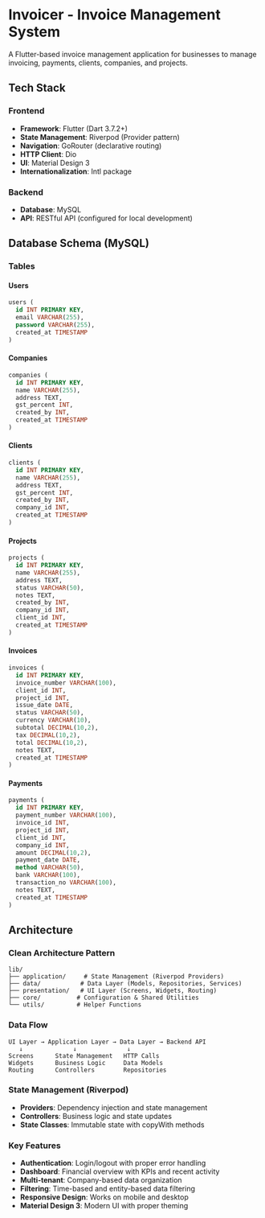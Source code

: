 # Invoicer - Invoice Management System

A Flutter-based invoice management application for businesses to manage invoicing, payments, clients, companies, and projects.

## Tech Stack

### Frontend
- **Framework**: Flutter (Dart 3.7.2+)
- **State Management**: Riverpod (Provider pattern)
- **Navigation**: GoRouter (declarative routing)
- **HTTP Client**: Dio
- **UI**: Material Design 3
- **Internationalization**: Intl package

### Backend
- **Database**: MySQL
- **API**: RESTful API (configured for local development)

## Database Schema (MySQL)

### Tables

#### Users
```sql
users (
  id INT PRIMARY KEY,
  email VARCHAR(255),
  password VARCHAR(255),
  created_at TIMESTAMP
)
```

#### Companies
```sql
companies (
  id INT PRIMARY KEY,
  name VARCHAR(255),
  address TEXT,
  gst_percent INT,
  created_by INT,
  created_at TIMESTAMP
)
```

#### Clients
```sql
clients (
  id INT PRIMARY KEY,
  name VARCHAR(255),
  address TEXT,
  gst_percent INT,
  created_by INT,
  company_id INT,
  created_at TIMESTAMP
)
```

#### Projects
```sql
projects (
  id INT PRIMARY KEY,
  name VARCHAR(255),
  address TEXT,
  status VARCHAR(50),
  notes TEXT,
  created_by INT,
  company_id INT,
  client_id INT,
  created_at TIMESTAMP
)
```

#### Invoices
```sql
invoices (
  id INT PRIMARY KEY,
  invoice_number VARCHAR(100),
  client_id INT,
  project_id INT,
  issue_date DATE,
  status VARCHAR(50),
  currency VARCHAR(10),
  subtotal DECIMAL(10,2),
  tax DECIMAL(10,2),
  total DECIMAL(10,2),
  notes TEXT,
  created_at TIMESTAMP
)
```

#### Payments
```sql
payments (
  id INT PRIMARY KEY,
  payment_number VARCHAR(100),
  invoice_id INT,
  project_id INT,
  client_id INT,
  company_id INT,
  amount DECIMAL(10,2),
  payment_date DATE,
  method VARCHAR(50),
  bank VARCHAR(100),
  transaction_no VARCHAR(100),
  notes TEXT,
  created_at TIMESTAMP
)
```

## Architecture

### Clean Architecture Pattern
```
lib/
├── application/     # State Management (Riverpod Providers)
├── data/           # Data Layer (Models, Repositories, Services)
├── presentation/   # UI Layer (Screens, Widgets, Routing)
├── core/          # Configuration & Shared Utilities
└── utils/         # Helper Functions
```

### Data Flow
```
UI Layer → Application Layer → Data Layer → Backend API
   ↓              ↓              ↓
Screens      State Management   HTTP Calls
Widgets      Business Logic     Data Models
Routing      Controllers        Repositories
```

### State Management (Riverpod)
- **Providers**: Dependency injection and state management
- **Controllers**: Business logic and state updates
- **State Classes**: Immutable state with copyWith methods

### Key Features
- **Authentication**: Login/logout with proper error handling
- **Dashboard**: Financial overview with KPIs and recent activity
- **Multi-tenant**: Company-based data organization
- **Filtering**: Time-based and entity-based data filtering
- **Responsive Design**: Works on mobile and desktop
- **Material Design 3**: Modern UI with proper theming
